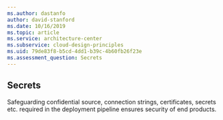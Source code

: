 ```yaml
---
ms.author: dastanfo
author: david-stanford
ms.date: 10/16/2019
ms.topic: article
ms.service: architecture-center
ms.subservice: cloud-design-principles
ms.uid: 79de83f8-b5cd-4dd1-b39c-4b60fb26f23e
ms.assessment_question: Secrets
---
```

## Secrets

Safeguarding confidential source, connection strings, certificates, secrets etc. required in the deployment pipeline ensures security of end products.
